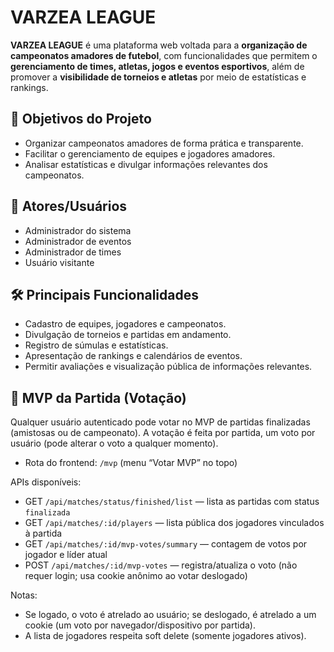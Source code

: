 # VARZEA LEAGUE

**VARZEA LEAGUE** é uma plataforma web voltada para a **organização de campeonatos amadores de futebol**, com funcionalidades que permitem o **gerenciamento de times, atletas, jogos e eventos esportivos**, além de promover a **visibilidade de torneios e atletas** por meio de estatísticas e rankings.

## 📌 Objetivos do Projeto

- Organizar campeonatos amadores de forma prática e transparente.
- Facilitar o gerenciamento de equipes e jogadores amadores.
- Analisar estatísticas e divulgar informações relevantes dos campeonatos.

## 👥 Atores/Usuários

- Administrador do sistema
- Administrador de eventos
- Administrador de times
- Usuário visitante

## 🛠️ Principais Funcionalidades

- Cadastro de equipes, jogadores e campeonatos.
- Divulgação de torneios e partidas em andamento.
- Registro de súmulas e estatísticas.
- Apresentação de rankings e calendários de eventos.
- Permitir avaliações e visualização pública de informações relevantes.

## 🏅 MVP da Partida (Votação)

Qualquer usuário autenticado pode votar no MVP de partidas finalizadas (amistosas ou de campeonato). A votação é feita por partida, um voto por usuário (pode alterar o voto a qualquer momento).

- Rota do frontend: `/mvp` (menu “Votar MVP” no topo)

APIs disponíveis:

- GET `/api/matches/status/finished/list` — lista as partidas com status `finalizada`
- GET `/api/matches/:id/players` — lista pública dos jogadores vinculados à partida
- GET `/api/matches/:id/mvp-votes/summary` — contagem de votos por jogador e líder atual
- POST `/api/matches/:id/mvp-votes` — registra/atualiza o voto (não requer login; usa cookie anônimo ao votar deslogado)

Notas:

- Se logado, o voto é atrelado ao usuário; se deslogado, é atrelado a um cookie (um voto por navegador/dispositivo por partida).
- A lista de jogadores respeita soft delete (somente jogadores ativos).
